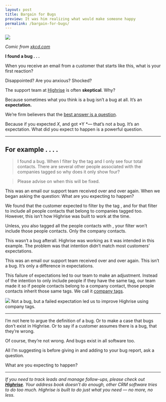 ```yaml
---
layout: post
title: Bargain for Bugs
preview: It was him realizing what would make someone happy
permalink: /bargain-for-bugs/
---
```


![](https://cdn-images-1.medium.com/max/1600/1*zjcT_Fy9Gh1BpsWfAMQ0PQ.png)

*Comic from [xkcd.com](https://xkcd.com/1163/)*

**I found a bug . . .**

When you receive an email from a customer that starts like this, what is your
first reaction?

Disappointed? Are you anxious? Shocked?

The support team at [Highrise](https://highrisehq.com/) is often **skeptical**.
Why?

Because sometimes what you think is a bug isn’t a bug at all. It’s an
**expectation.**

We’re firm believers that the [best answer is a
question](https://medium.com/@cjgallo/the-best-answer-is-a-question-a5484265cc70).

Because if you expected *X*, and got *Y *— that’s not a bug. It’s an
expectation. What did you expect to happen is a powerful question.

*****

## For example . . . .

> I found a bug. When I filter by the tag  and I only see four total contacts.
> There are several other people associated with the companies tagged  so why does
it only show four?

> Please advise on when this will be fixed.

This was an email our support team received over and over again. When we began
asking the question: What are you expecting to happen?

We found that the customer expected to filter by the tag , and for that filter
to include all people contacts that belong to companies tagged  too. However,
this isn’t how Highrise was built to work at the time.

Unless, you also tagged all the people contacts with , your filter won’t include
those people contacts. Only the company contacts.

This wasn’t a bug afterall. Highrise was working as it was intended in this
example. The problem was that intention didn’t match most customers’
expectations.

This was an email our support team received over and over again. This isn’t a
bug. It’s only a difference in expectations.

This failure of expectations led to our team to make an adjustment. Instead of
the intention to only include people if they have the same tag, our team made it
so if people contacts belong to a company contact, those people contacts inherit
those same tags. We call it [company
tags](https://help.highrisehq.com/contacts/better-tags/#company-tags).

![](https://cdn-images-1.medium.com/max/1600/1*WLQeor2ic-fVL1oFMup1tA.gif)
<span class="figcaption_hack">Not a bug, but a failed expectation led us to improve Highrise using company
tags.</span>

*****

I’m not here to argue the definition of a bug. Or to make a case that bugs don’t
exist in Highrise. Or to say if a customer assumes there is a bug, that they’re
wrong.

Of course, they’re not wrong. And bugs exist in all software too.

All I’m suggesting is before giving in and adding to your bug report, ask a
question.

What are you expecting to happen?

*****

*If you need to track leads and manage follow-ups, please check out **[Highrise](https://highrisehq.com/)**. Your address book doesn’t do enough, other CRM software tries to do too much. Highrise is built to do just what you need — no more, no less.*

